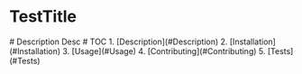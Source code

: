 # TestTitle
<div id='Description'/>
# Description
Desc
# TOC
1. [Description](#Description)
2. [Installation](#Installation)
3. [Usage](#Usage)
4. [Contributing](#Contributing)
5. [Tests](#Tests)